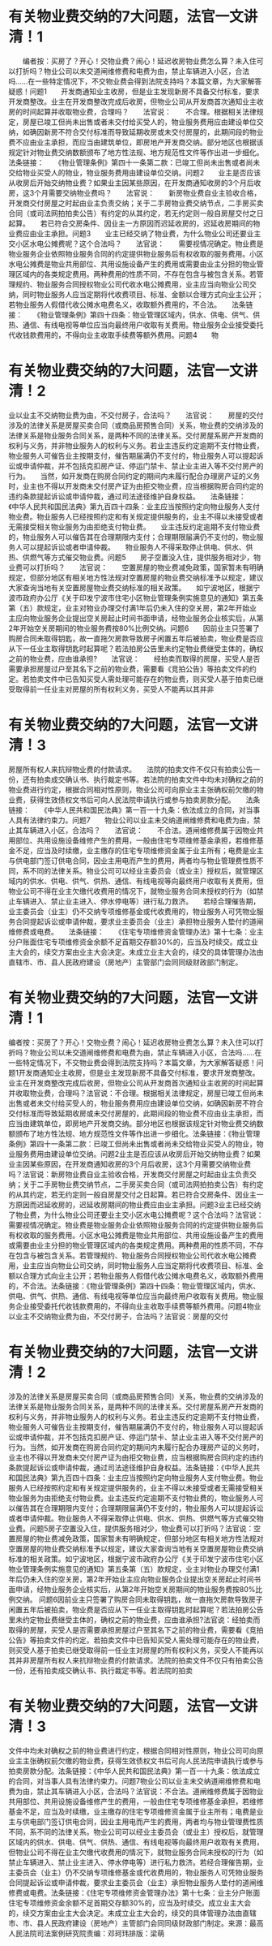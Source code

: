 # 有关物业费交纳的7大问题，法官一文讲清！1

　　编者按：买房了？开心！交物业费？闹心！延迟收房物业费怎么算？未入住可以打折吗？物业公司以未交道闸维修费和电费为由，禁止车辆进入小区，合法吗……在一些特定情况下，不交物业费会得到法院支持吗？本篇文章，为大家解答疑惑！问题1　　开发商通知业主收房，但是业主发现新房不具备交付标准，要求开发商整改。业主在开发商整改完成后收房，但物业公司从开发商首次通知业主收房的时间起算并收取物业费，合理吗？　　法官说：　　不合理。根据相关法律规定，房屋已竣工但尚未出售或者未交付给买受人的，物业服务费用应由建设单位交纳，如确因新房不符合交付标准而导致延期收房或未交付房屋的，此期间段的物业费不应由业主承担，而应当由建筑单位，即房地产开发商交纳。部分地区也根据该规定针对物业费交纳数额颁布了地方性法规、地方规范性文件等作出进一步细化。　　法条链接：　　《物业管理条例》第四十一条第二款：已竣工但尚未出售或者尚未交给物业买受人的物业，物业服务费用由建设单位交纳。问题2　　业主是否应该从收房后开始交纳物业费？如果业主因某些原因，在开发商通知收房的3个月后收房，这3个月需要交纳物业费吗？　　法官说：　　新房物业费自业主验收合格，开发商交付房屋之时起由业主负责交纳；关于二手房物业费交纳节点，二手房买卖合同（或司法网拍拍卖公告）有约定的从其约定，若无约定则一般自房屋交付之日起算。　　若已符合交房条件、因业主一方原因而迟延收房的，迟延收房期间的物业费应由业主承担。问题3　　业主已经交纳了物业费，为什么物业公司还要业主交小区水电公摊费呢？这个合法吗？　　法官说：　　需要视情况确定。物业费是物业服务企业依照物业服务合同的约定提供物业服务后有权收取的服务费用。小区水电公摊费是物业共用部位、共用设施设备产生的费用或需要由业主分担的物业管理区域内的各类规定费用。两种费用的性质不同，不存在包含与被包含关系。若管理规约、物业服务合同授权物业公司代收水电公摊费用，业主应当向物业公司交纳，同时物业服务人应当定期将代收费项目、标准、金额以合理方式向业主公开；若物业服务人假借代收公摊水电费名义，收取额外费用的，不合法。　　法条链接：　　《物业管理条例》第四十四条：物业管理区域内，供水、供电、供气、供热、通信、有线电视等单位应当向最终用户收取有关费用。物业服务企业接受委托代收钱款费用的，不得向业主收取手续费等额外费用。问题4　　物

# 有关物业费交纳的7大问题，法官一文讲清！2

业以业主不交纳物业费为由，不交付房子，合法吗？　　法官说：　　房屋的交付涉及的法律关系是房屋买卖合同（或商品房预售合同）关系，物业费的交纳涉及的法律关系是物业服务合同关系，是两种不同的法律关系。交付房屋系房产开发商的权利与义务，并非物业服务人的权利与义务。若业主违反约定逾期不支付物业费，物业服务人可催告业主按期支付，催告期届满仍不支付的，物业服务人可以提起诉讼或申请仲裁，并不包括克扣房产证、停运门禁卡、禁止业主进入等不交付房产的行为。　　当然，如开发商在购房合同约定的期间内未履行配合办理房产证的义务时，业主也不得以开发商未交付房产证为由拒交物业费，应当根据购房合同约定的违约条款提起诉讼或申请仲裁，通过司法途径维护自身权益。　　法条链接：　　《中华人民共和国民法典》第九百四十四条：业主应当按照约定向物业服务人支付物业费。物业服务人已经按照约定和有关规定提供服务的，业主不得以未接受或者无需接受相关物业服务为由拒绝支付物业费。　　业主违反约定逾期不支付物业费的，物业服务人可以催告其在合理期限内支付；合理期限届满仍不支付的，物业服务人可以提起诉讼或者申请仲裁。　　物业服务人不得采取停止供电、供水、供热、供燃气等方式催交物业费。问题5　　房子空置没入住，提供服务相对少，物业费可以打折吗？　　法官说：　　空置房屋的物业费减免政策，国家暂未有明确规定，但部分地区有相关地方性法规对空置房屋的物业费交纳标准予以规定，建议大家查询当地有关空置房屋物业费交纳标准的相关政策。　　如宁波地区，根据宁波市政府办公厅《关于印发宁波市住宅小区物业管理条例实施意见的通知》第五条第（五）款规定，业主对物业办理交付满1年后仍未入住的空关房，第2年开始业主应向物业服务企业提出空关房起止时间书面申请，经物业服务企业核实后，从第2年开始空关房期间的物业服务费按80%比例交纳。问题6　　因前业主只签署了购房合同未取得钥匙，故一直拖欠房款导致房子闲置五年后被拍卖，物业费是否应从下一任业主取得钥匙时起算呢？若法拍房公告里未约定物业费继受主体的，确权之前的物业费，应由谁承担?　　法官说：　　经拍卖而取得的房屋，买受人是否需要承担房屋过户至其名下之前的物业费，需要看《竞拍公告》等拍卖文件的约定。若拍卖文件中已告知买受人需处理可能存在的物业费，则买受人基于拍卖已继受取得前一任业主对房屋的所有权利义务，买受人不能再以其并非

# 有关物业费交纳的7大问题，法官一文讲清！3

房屋所有权人来抗辩物业费的付款请求。　　法院的拍卖文件不仅只有拍卖公告一份，还有拍卖成交确认书、执行裁定书等。若法院的拍卖文件中均未对确权之前的物业费进行约定，根据合同相对性原则，物业公司可向原业主主张确权前欠缴的物业费，获得生效债权文书后可向人民法院申请执行或参与拍卖房款分配。　　法条链接：　　《中华人民共和国民法典》第一百一十九条：依法成立的合同，对当事人具有法律约束力。问题7　　物业公司以业主未交纳道闸维修费和电费为由，禁止其车辆进入小区，合法吗？　　法官说：　　不合法。道闸维修费属于因物业共用部位、共用设施设备维修产生的费用，一般由住宅专项维修基金承担，若维修基金不足，应当及时续缴，业主缴存的住宅专项维修资金属于业主所有；电费是业主与供电部门签订供电合同，因业主用电而产生的费用，两者均与物业管理费性质不同，系不同的法律关系。物业公司可以经业主委员会（或业主）授权后，就管理区域内的供水、供电、供气、供热、通信、有线电视等向最终用户收取有关费用，但物业公司不得在业主欠缴代收费用的情况下，就物业服务合同未授权的行为（如禁止车辆进入、禁止业主进入、停水停电等）进行私力救济。　　若经合理催告期，业主委员会（业主）仍不交纳专项维修基金或代收费用的，物业服务人可凭物业服务合同提起诉讼或申请仲裁，要求业主委员会（业主）承担物业服务人垫付的道闸维修费或电费。　　法条链接：　　《住宅专项维修资金管理办法》第十七条：业主分户账面住宅专项维修资金余额不足首期交存额30%的，应当及时续交。成立业主大会的，续交方案由业主大会决定。未成立业主大会的，续交的具体管理办法由直辖市、市、县人民政府建设（房地产）主管部门会同同级财政部门制定。

# 有关物业费交纳的7大问题，法官一文讲清！1

编者按：买房了？开心！交物业费？闹心！延迟收房物业费怎么算？未入住可以打折吗？物业公司以未交道闸维修费和电费为由，禁止车辆进入小区，合法吗……在一些特定情况下，不交物业费会得到法院支持吗？本篇文章，为大家解答疑惑！问题1开发商通知业主收房，但是业主发现新房不具备交付标准，要求开发商整改。业主在开发商整改完成后收房，但物业公司从开发商首次通知业主收房的时间起算并收取物业费，合理吗？法官说：不合理。根据相关法律规定，房屋已竣工但尚未出售或者未交付给买受人的，物业服务费用应由建设单位交纳，如确因新房不符合交付标准而导致延期收房或未交付房屋的，此期间段的物业费不应由业主承担，而应当由建筑单位，即房地产开发商交纳。部分地区也根据该规定针对物业费交纳数额颁布了地方性法规、地方规范性文件等作出进一步细化。法条链接：《物业管理条例》第四十一条第二款：已竣工但尚未出售或者尚未交给物业买受人的物业，物业服务费用由建设单位交纳。问题2业主是否应该从收房后开始交纳物业费？如果业主因某些原因，在开发商通知收房的3个月后收房，这3个月需要交纳物业费吗？法官说：新房物业费自业主验收合格，开发商交付房屋之时起由业主负责交纳；关于二手房物业费交纳节点，二手房买卖合同（或司法网拍拍卖公告）有约定的从其约定，若无约定则一般自房屋交付之日起算。若已符合交房条件、因业主一方原因而迟延收房的，迟延收房期间的物业费应由业主承担。问题3业主已经交纳了物业费，为什么物业公司还要业主交小区水电公摊费呢？这个合法吗？法官说：需要视情况确定。物业费是物业服务企业依照物业服务合同的约定提供物业服务后有权收取的服务费用。小区水电公摊费是物业共用部位、共用设施设备产生的费用或需要由业主分担的物业管理区域内的各类规定费用。两种费用的性质不同，不存在包含与被包含关系。若管理规约、物业服务合同授权物业公司代收水电公摊费用，业主应当向物业公司交纳，同时物业服务人应当定期将代收费项目、标准、金额以合理方式向业主公开；若物业服务人假借代收公摊水电费名义，收取额外费用的，不合法。法条链接：《物业管理条例》第四十四条：物业管理区域内，供水、供电、供气、供热、通信、有线电视等单位应当向最终用户收取有关费用。物业服务企业接受委托代收钱款费用的，不得向业主收取手续费等额外费用。问题4物业以业主不交纳物业费为由，不交付房子，合法吗？法官说：房屋的交付

# 有关物业费交纳的7大问题，法官一文讲清！2

涉及的法律关系是房屋买卖合同（或商品房预售合同）关系，物业费的交纳涉及的法律关系是物业服务合同关系，是两种不同的法律关系。交付房屋系房产开发商的权利与义务，并非物业服务人的权利与义务。若业主违反约定逾期不支付物业费，物业服务人可催告业主按期支付，催告期届满仍不支付的，物业服务人可以提起诉讼或申请仲裁，并不包括克扣房产证、停运门禁卡、禁止业主进入等不交付房产的行为。当然，如开发商在购房合同约定的期间内未履行配合办理房产证的义务时，业主也不得以开发商未交付房产证为由拒交物业费，应当根据购房合同约定的违约条款提起诉讼或申请仲裁，通过司法途径维护自身权益。法条链接：《中华人民共和国民法典》第九百四十四条：业主应当按照约定向物业服务人支付物业费。物业服务人已经按照约定和有关规定提供服务的，业主不得以未接受或者无需接受相关物业服务为由拒绝支付物业费。业主违反约定逾期不支付物业费的，物业服务人可以催告其在合理期限内支付；合理期限届满仍不支付的，物业服务人可以提起诉讼或者申请仲裁。物业服务人不得采取停止供电、供水、供热、供燃气等方式催交物业费。问题5房子空置没入住，提供服务相对少，物业费可以打折吗？法官说：空置房屋的物业费减免政策，国家暂未有明确规定，但部分地区有相关地方性法规对空置房屋的物业费交纳标准予以规定，建议大家查询当地有关空置房屋物业费交纳标准的相关政策。如宁波地区，根据宁波市政府办公厅《关于印发宁波市住宅小区物业管理条例实施意见的通知》第五条第（五）款规定，业主对物业办理交付满1年后仍未入住的空关房，第2年开始业主应向物业服务企业提出空关房起止时间书面申请，经物业服务企业核实后，从第2年开始空关房期间的物业服务费按80%比例交纳。 问题6因前业主只签署了购房合同未取得钥匙，故一直拖欠房款导致房子闲置五年后被拍卖，物业费是否应从下一任业主取得钥匙时起算呢？若法拍房公告里未约定物业费继受主体的，确权之前的物业费，应由谁承担?法官说：经拍卖而取得的房屋，买受人是否需要承担房屋过户至其名下之前的物业费，需要看《竞拍公告》等拍卖文件的约定。若拍卖文件中已告知买受人需处理可能存在的物业费，则买受人基于拍卖已继受取得前一任业主对房屋的所有权利义务，买受人不能再以其并非房屋所有权人来抗辩物业费的付款请求。法院的拍卖文件不仅只有拍卖公告一份，还有拍卖成交确认书、执行裁定书等。若法院的拍卖

# 有关物业费交纳的7大问题，法官一文讲清！3

文件中均未对确权之前的物业费进行约定，根据合同相对性原则，物业公司可向原业主主张确权前欠缴的物业费，获得生效债权文书后可向人民法院申请执行或参与拍卖房款分配。法条链接：《中华人民共和国民法典》第一百一十九条：依法成立的合同，对当事人具有法律约束力。问题7物业公司以业主未交纳道闸维修费和电费为由，禁止其车辆进入小区，合法吗？法官说：不合法。道闸维修费属于因物业共用部位、共用设施设备维修产生的费用，一般由住宅专项维修基金承担，若维修基金不足，应当及时续缴，业主缴存的住宅专项维修资金属于业主所有；电费是业主与供电部门签订供电合同，因业主用电而产生的费用，两者均与物业管理费性质不同，系不同的法律关系。物业公司可以经业主委员会（或业主）授权后，就管理区域内的供水、供电、供气、供热、通信、有线电视等向最终用户收取有关费用，但物业公司不得在业主欠缴代收费用的情况下，就物业服务合同未授权的行为（如禁止车辆进入、禁止业主进入、停水停电等）进行私力救济。若经合理催告期，业主委员会（业主）仍不交纳专项维修基金或代收费用的，物业服务人可凭物业服务合同提起诉讼或申请仲裁，要求业主委员会（业主）承担物业服务人垫付的道闸维修费或电费。法条链接：《住宅专项维修资金管理办法》第十七条：业主分户账面住宅专项维修资金余额不足首期交存额30%的，应当及时续交。成立业主大会的，续交方案由业主大会决定。未成立业主大会的，续交的具体管理办法由直辖市、市、县人民政府建设（房地产）主管部门会同同级财政部门制定。来源：最高人民法院司法案例研究院责编：邓珂玮排版：梁萌

